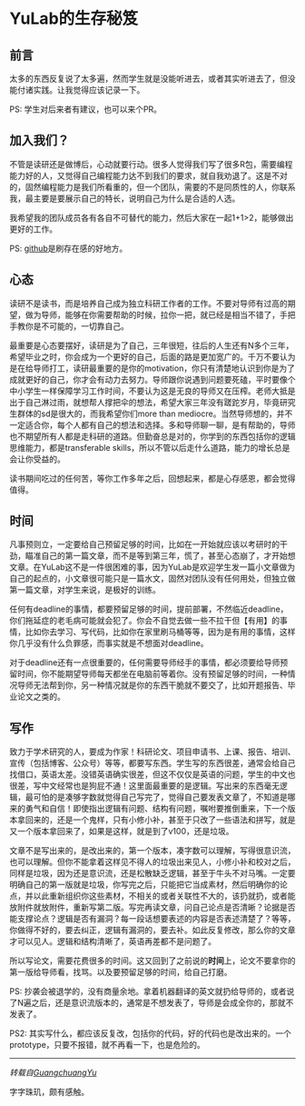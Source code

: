 # YuLab的生存秘笈

## 前言

太多的东西反复说了太多遍，然而学生就是没能听进去，或者其实听进去了，但没能付诸实践。让我觉得应该记录一下。

PS: 学生对后来者有建议，也可以来个PR。

## 加入我们？

不管是读研还是做博后，心动就要行动。很多人觉得我们写了很多R包，需要编程能力好的人，又觉得自己编程能力达不到我们的要求，就自我劝退了。这是不对的，固然编程能力是我们所看重的，但一个团队，需要的不是同质性的人，你联系我，最主要是要展示自己的特长，说明自己为什么是合适的人选。

我希望我的团队成员各有各自不可替代的能力，然后大家在一起1+1>2，能够做出更好的工作。

PS: [github](https://github.com/)是刷存在感的好地方。


## 心态

读研不是读书，而是培养自己成为独立科研工作者的工作。不要对导师有过高的期望，做为导师，能够在你需要帮助的时候，拉你一把，就已经是相当不错了，手把手教你是不可能的，一切靠自己。

最重要是心态要摆好，读研是为了自己，三年很短，往后的人生还有N多个三年，希望毕业之时，你会成为一个更好的自己，后面的路是更加宽广的。千万不要认为是在给导师打工，读研最重要的是你的motivation，你只有清楚地认识到你是为了成就更好的自己，你才会有动力去努力。导师跟你说遇到问题要死磕，平时要像个中小学生一样保障学习工作时间，不要认为这是无良的导师又在压榨。老师大抵是出于自己淋过雨，就想帮人撑把伞的想法，希望大家三年没有蹉跎岁月，毕竟研究生群体的sd是很大的，而我希望你们more than mediocre。当然导师想的，并不一定适合你，每个人都有自己的想法和选择。多和导师聊一聊，是有帮助的，导师也不期望所有人都是走科研的道路。但勤奋总是对的，你学到的东西包括你的逻辑思维能力，都是transferable skills，所以不管以后走什么道路，能力的增长总是会让你受益的。

读书期间吃过的任何苦，等你工作多年之后，回想起来，都是心存感恩，都会觉得值得。

## 时间

凡事预则立，一定要给自己预留足够的时间，比如在一开始就应该以考研时的干劲，瞄准自己的第一篇文章，而不是等到第三年，慌了，甚至心态崩了，才开始想文章。在YuLab这不是一件很困难的事，因为YuLab是欢迎学生发一篇小文章做为自己的起点的，小文章很可能只是一篇水文，固然对团队没有任何用处，但独立做第一篇文章，对学生来说，是极好的训练。

任何有deadline的事情，都要预留足够的时间，提前部署，不然临近deadline，你们拖延症的老毛病可能就会犯了。你会不自觉去做一些不拉干但【有用】的事情，比如你去学习、写代码，比如你在家里刷马桶等等，因为是有用的事情，这样你几乎没有什么负罪感，而事实就是不想面对deadline。

对于deadline还有一点很重要的，任何需要导师经手的事情，都必须要给导师预留时间，你不能期望导师每天都坐在电脑前等着你。没有预留足够的时间，一种情况导师无法帮到你，另一种情况就是你的东西干脆就不要交了，比如开题报告、毕业论文之类的。


## 写作

致力于学术研究的人，要成为作家！科研论文、项目申请书、上课、报告、培训、宣传（包括博客、公众号）等等，都要写东西。学生写的东西很差，通常会给自己找借口，英语太差。没错英语确实很差，但这不仅仅是英语的问题，学生的中文也很差，写中文经常也是狗屁不通！这里面最重要的是逻辑。写出来的东西毫无逻辑，最可怕的是凑够字数就觉得自己写完了，觉得自己要发表文章了，不知道是哪来的勇气和自信！即使指出逻辑有问题、结构有问题，嘱咐要推倒重来，下一个版本拿回来的，还是一个鬼样，只有小修小补，甚至于只改了一些语法和拼写，就是又一个版本拿回来了，如果是这样，就是到了v100，还是垃圾。

文章不是写出来的，是改出来的，第一个版本，凑字数可以理解，写得很意识流，也可以理解。但你不能拿着这样见不得人的垃圾出来见人，小修小补和校对之后，同样是垃圾，因为还是意识流，还是松散缺乏逻辑，甚至于牛头不对马嘴。一定要明确自己的第一版就是垃圾，你写完之后，只能把它当成素材，然后明确你的论点，并以此重新组织你这些素材，不相关的或者关联性不大的，该扔就扔，或者能放附件就放附件，重新写第二版。写完再读文章，问自己论点是否清晰？论据是否能支撑论点？逻辑是否有漏洞？每一段话想要表述的内容是否表述清楚了？等等，你做得不好的，要去纠正，逻辑有漏洞的，要去补。如此反复修改，那么你的文章才可以见人。逻辑和结构清晰了，英语再差都不是问题了。


所以写论文，需要花费很多的时间。这又回到了之前说的**时间**上，论文不要拿你的第一版给导师看，找骂。以及要预留足够的时间，给自己打磨。

PS: 抄袭会被退学的，没有商量余地。拿着机器翻译的英文就扔给导师的，或者说了N遍之后，还是意识流版本的，通常是不想发表了，导师是会成全你的，那就不发表了。


PS2: 其实写什么，都应该反复改，包括你的代码，好的代码也是改出来的。一个prototype，只要不报错，就不再看一下，也是危险的。


---

*转载自[GuangchuangYu](https://github.com/GuangchuangYu)*

字字珠玑，颇有感触。